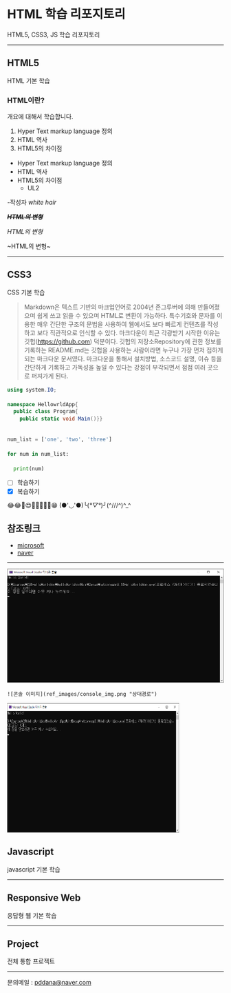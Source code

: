 # HTML 학습 리포지토리
HTML5, CSS3, JS 학습 리포지토리


--------------------------

## HTML5 
HTML 기본 학습

### HTML이란?
개요에 대해서 학습합니다.
1. Hyper Text markup language 정의
2. HTML 역사
3. HTML5의 차이점

- Hyper Text markup language 정의
- HTML 역사
- HTML5의 차이점
  - UL2

-작성자 *white hair*
  
  _~~**HTML의 변형**~~_

  *HTML의 변형*

  ~HTML의 변형~

---------------------------


## CSS3
CSS 기본 학습

> Markdown은 텍스트 기반의 마크업언어로 2004년 존그루버에 의해 만들어졌으며 쉽게 쓰고 읽을 수 있으며 HTML로 변환이 가능하다. 특수기호와 문자를 이용한 매우 간단한 구조의 문법을 사용하여 웹에서도 보다 빠르게 컨텐츠를 작성하고 보다 직관적으로 인식할 수 있다. 마크다운이 최근 각광받기 시작한 이유는 깃헙(https://github.com) 덕분이다. 깃헙의 저장소Repository에 관한 정보를 기록하는 README.md는 깃헙을 사용하는 사람이라면 누구나 가장 먼저 접하게 되는 마크다운 문서였다. 마크다운을 통해서 설치방법, 소스코드 설명, 이슈 등을 간단하게 기록하고 가독성을 높일 수 있다는 강점이 부각되면서 점점 여러 곳으로 퍼져가게 된다.
```cs
using system.IO;

namespace HellowrldApp{
  public class Program{
    public static void Main()}}
```

```python

num_list = ['one', 'two', 'three']

for num in num_list:

  print(num)

```
* [ ] 학습하기
* [x] 복습하기

😂😂🤣😍🎂💋🤦‍♂️💖😁
(●'◡'●)╰(*°▽°*)╯(^///^)^_^


참조링크
-------
- [microsoft](https://www.microsoft.com/ko-kr "ms다 임마")
- [naver](https://naver.com "네이버다 임마")
---------------------------

![콘솔 이미지](https://github.com/WhiteHair-H/StudyHtml/blob/main/ref_images/console_img.png "절대경로")

```
![콘솔 이미지](ref_images/console_img.png "상대경로")
```

<img src="https://github.com/WhiteHair-H/StudyHtml/blob/main/ref_images/console_img.png" width="400" height="300px" title="콘솔 이미지" alt="실행결과"/>




## Javascript
javascript 기본 학습

---------------------------

## Responsive Web
응답형 웹 기본 학습

---------------------------

## Project
전체 통합 프로젝트


---------------------------

문의메일 : <pddana@naver.com>

